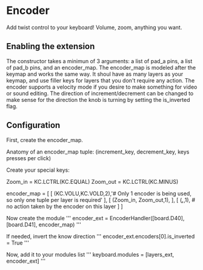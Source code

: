 # Encoder
Add twist control to your keyboard! Volume, zoom, anything you want.

## Enabling the extension
The constructor takes a minimun of 3 arguments: a list of pad_a pins, a list of pad_b pins, 
and an encoder_map.  The encoder_map is modeled after the keymap and works the
same way. It shoul have as many layers as your keymap, and use filler keys for 
layers that you don't require any action.  The encoder supports a velocity mode
if you desire to make something for video or sound editing. The direction of 
increment/decrement can be changed to make sense for the direction the knob is 
turning by setting the is_inverted flag.

## Configuration
First, create the encoder_map.

Anatomy of an encoder_map tuple: (increment_key, decrement_key, keys presses per click)

Create your special keys:

Zoom_in = KC.LCTRL(KC.EQUAL)
Zoom_out = KC.LCTRL(KC.MINUS)



encoder_map = [
    [
        (KC.VOLU,KC.VOLD,2),'# Only 1 encoder is being used, so only one tuple per layer is required'
    ],
    [
        (Zoom_in, Zoom_out,1),
    ],
    [
        (_______,_______,1), # no action taken by the encoder on this layer
    ]
]


Now create the module
'''
encoder_ext = EncoderHandler([board.D40],[board.D41], encoder_map)
'''

If needed, invert the know direction
'''
encoder_ext.encoders[0].is_inverted = True
'''

Now, add it to your modules list
'''
keyboard.modules = [layers_ext, encoder_ext]
'''
